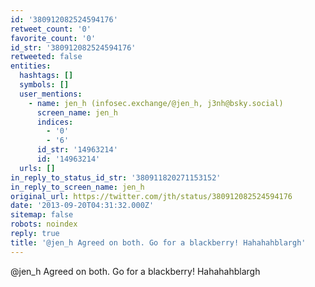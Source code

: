 ```yaml
---
id: '380912082524594176'
retweet_count: '0'
favorite_count: '0'
id_str: '380912082524594176'
retweeted: false
entities:
  hashtags: []
  symbols: []
  user_mentions:
    - name: jen_h (infosec.exchange/@jen_h, j3nh@bsky.social)
      screen_name: jen_h
      indices:
        - '0'
        - '6'
      id_str: '14963214'
      id: '14963214'
  urls: []
in_reply_to_status_id_str: '380911820271153152'
in_reply_to_screen_name: jen_h
original_url: https://twitter.com/jth/status/380912082524594176
date: '2013-09-20T04:31:32.000Z'
sitemap: false
robots: noindex
reply: true
title: '@jen_h Agreed on both. Go for a blackberry! Hahahahblargh'
---
```


@jen_h Agreed on both. Go for a blackberry! Hahahahblargh